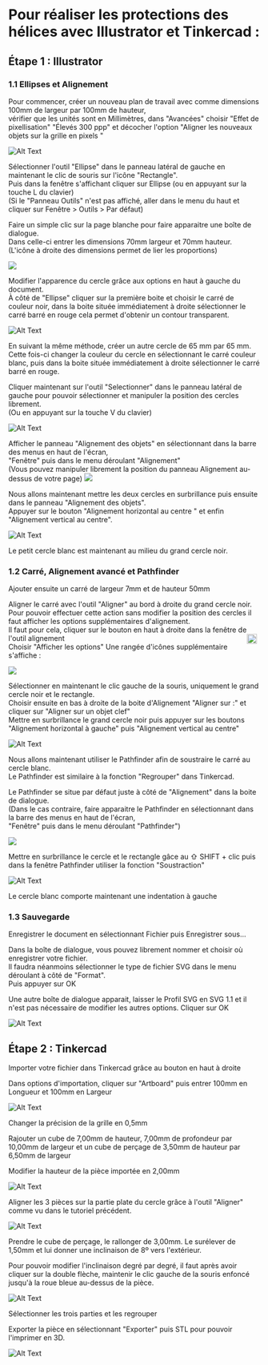 # Pour réaliser les protections des hélices avec Illustrator et Tinkercad :

## Étape 1 : Illustrator

### 1.1 Ellipses et Alignement

Pour commencer, créer un nouveau plan de travail avec comme dimensions 100mm de largeur par 100mm de hauteur,  
vérifier que les unités sont en Millimètres, dans "Avancées" choisir "Effet de pixellisation" "Élevés 300 ppp" et décocher l'option "Aligner les nouveaux objets sur la grille en pixels "

![Alt Text](Gifs2/05.gif)

Sélectionner l'outil "Ellipse" dans le panneau latéral de gauche en maintenant le clic de souris sur l'icône "Rectangle".  
Puis dans la fenêtre s'affichant cliquer sur Ellipse (ou en appuyant sur la touche L du clavier)  
(Si le "Panneau Outils" n'est pas affiché, aller dans le menu du haut et cliquer sur Fenêtre > Outils > Par défaut)

Faire un simple clic sur la page blanche pour faire apparaitre une boîte de dialogue.  
Dans celle-ci entrer les dimensions 70mm largeur et 70mm hauteur.  
(L'icône à droite des dimensions permet de lier les proportions)

<img src="Gifs2/Ellipse_Box.png">

Modifier l'apparence du cercle grâce aux options en haut à gauche du document.  
À côté de "Ellipse" cliquer sur la première boite et choisir le carré de couleur noir, dans la boite située immédiatement à droite sélectionner le carré barré en rouge cela permet d'obtenir un contour transparent.

![Alt Text](Gifs2/06.gif)

En suivant la même méthode, créer un autre cercle de 65 mm par 65 mm.  
Cette fois-ci changer la couleur du cercle en sélectionnant le carré couleur blanc, puis dans la boite située immédiatement à droite sélectionner le carré barré en rouge.

Cliquer maintenant sur l'outil "Selectionner" dans le panneau latéral de gauche pour pouvoir sélectionner et manipuler la position des cercles librement.  
(Ou en appuyant sur la touche V du clavier)

![Alt Text](Gifs2/07.gif)

Afficher le panneau "Alignement des objets" en sélectionnant dans la barre des menus en haut de l'écran,  
"Fenêtre" puis dans le menu déroulant "Alignement"  
(Vous pouvez manipuler librement la position du panneau Alignement au-dessus de votre page)
<img src="Gifs2/Alignement_Simple_Box.png">

Nous allons maintenant mettre les deux cercles en surbrillance puis ensuite dans le panneau "Alignement des objets".  
Appuyer sur le bouton "Alignement horizontal au centre " et enfin "Alignement vertical au centre".

![Alt Text](Gifs2/08.gif)

Le petit cercle blanc est maintenant au milieu du grand cercle noir.

### 1.2 Carré, Alignement avancé et Pathfinder

Ajouter ensuite un carré de largeur 7mm et de hauteur 50mm

Aligner le carré avec l'outil "Aligner" au bord à droite du grand cercle noir.  
Pour pouvoir effectuer cette action sans modifier la position des cercles il faut afficher les options supplémentaires d'alignement.  
Il faut pour cela, cliquer sur le bouton en haut à droite dans la fenêtre de l'outil alignement <img src="Gifs2/Options.svg" style="float : right;margin-right: 7px;" width="20" height="20">  
Choisir "Afficher les options"
Une rangée d'icônes supplémentaire s'affiche :

<img src="Gifs2/Alignement_Box.png">

Sélectionner en maintenant le clic gauche de la souris, uniquement le grand cercle noir et le rectangle.  
Choisir ensuite en bas à droite de la boite d'Alignement "Aligner sur :" et cliquer sur "Aligner sur un objet clef"  
Mettre en surbrillance le grand cercle noir puis appuyer sur les boutons  
"Alignement horizontal à gauche" puis "Alignement vertical au centre"

![Alt Text](Gifs2/09.gif)

Nous allons maintenant utiliser le Pathfinder afin de soustraire le carré au cercle blanc.  
Le Pathfinder est similaire à la fonction "Regrouper" dans Tinkercad.   

Le Pathfinder se situe par défaut juste à côté de "Alignement" dans la boite de dialogue.  
(Dans le cas contraire, faire apparaitre le Pathfinder en sélectionnant dans la barre des menus en haut de l'écran,  
"Fenêtre" puis dans le menu déroulant "Pathfinder")

<img src="Gifs2/Pathfinder_box.png">

Mettre en surbrillance le cercle et le rectangle gâce au ⇧ SHIFT + clic puis dans la fenêtre Pathfinder utiliser la fonction "Soustraction"

![Alt Text](Gifs2/10.gif)

Le cercle blanc comporte maintenant une indentation à gauche

### 1.3 Sauvegarde

Enregistrer le document en sélectionnant  Fichier puis Enregistrer sous...

Dans la boîte de dialogue, vous pouvez librement nommer et choisir où enregistrer votre fichier.  
Il faudra néanmoins sélectionner le type de fichier SVG dans le menu déroulant à côté de "Format".  
Puis appuyer sur OK

Une autre boîte de dialogue apparait, laisser le Profil SVG en SVG 1.1 et il n'est pas nécessaire de modifier les autres options. Cliquer sur OK

![Alt Text](Gifs2/11.gif)

## Étape 2 : Tinkercad

Importer votre fichier dans Tinkercad grâce au bouton en haut à droite

Dans options d'importation, cliquer sur "Artboard" puis entrer 100mm en Longueur et 100mm en Largeur

![Alt Text](Gifs2/12.gif)

Changer la précision de la grille en 0,5mm

Rajouter un cube de 7,00mm de hauteur, 7,00mm de profondeur par 10,00mm de largeur et un cube de perçage de 3,50mm de hauteur par 6,50mm de largeur

Modifier la hauteur de la pièce importée en 2,00mm

![Alt Text](Gifs2/13.gif)

Aligner les 3 pièces sur la partie plate du cercle grâce à l'outil "Aligner" comme vu dans le tutoriel précédent.

![Alt Text](Gifs2/14.gif)

Prendre le cube de perçage, le rallonger de 3,00mm.
Le surélever de 1,50mm et lui donner une inclinaison de 8º vers l'extérieur.  

Pour pouvoir modifier l'inclinaison degré par degré, il faut après avoir cliquer sur la double flèche, maintenir le clic gauche de la souris enfoncé jusqu'à la roue bleue au-dessus de la pièce.

![Alt Text](Gifs2/15.gif)

Sélectionner les trois parties et les regrouper

Exporter la pièce en sélectionnant "Exporter" puis STL pour pouvoir l'imprimer en 3D.

![Alt Text](Gifs2/16.gif)
